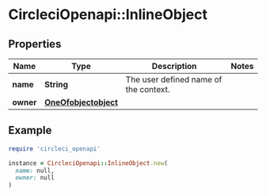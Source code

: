 # CircleciOpenapi::InlineObject

## Properties

| Name | Type | Description | Notes |
| ---- | ---- | ----------- | ----- |
| **name** | **String** | The user defined name of the context. |  |
| **owner** | [**OneOfobjectobject**](OneOfobjectobject.md) |  |  |

## Example

```ruby
require 'circleci_openapi'

instance = CircleciOpenapi::InlineObject.new(
  name: null,
  owner: null
)
```

